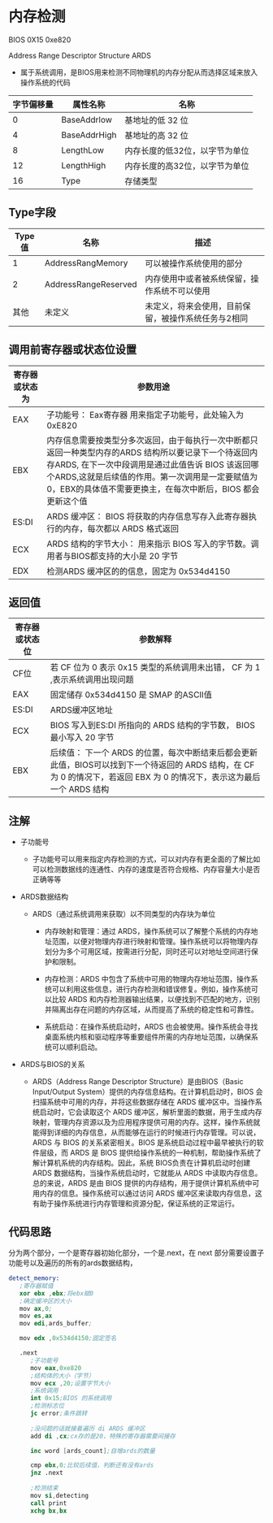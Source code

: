 # 内存检测

 BIOS 0X15 0xe820

Address Range Descriptor Structure ARDS

- 属于系统调用，是BIOS用来检测不同物理机的内存分配从而选择区域来放入操作系统的代码

| 字节偏移量 | 属性名称 | 名称 |
| ------ | ------ | ------ |
| 0  | BaseAddrlow | 基地址的低 32 位  |
| 4  | BaseAddrHigh | 基地址的高 32 位  |
| 8 | LengthLow | 内存长度的低32位，以字节为单位 |
| 12 | LengthHigh | 内存长度的高32位，以字节为单位 |
| 16 | Type | 存储类型 |

## Type字段

| Type值 | 名称 | 描述 |
| ------ | ------ | ------ |
| 1 | AddressRangMemory | 可以被操作系统使用的部分 |
| 2 | AddressRangeReserved | 内存使用中或者被系统保留，操作系统不可以使用 |
| 其他 | 未定义 | 未定义，将来会使用，目前保留，被操作系统任务与2相同 |

## 调用前寄存器或状态位设置

|寄存器或状态为 | 参数用途 |
| ------ | ------ |
|EAX | 子功能号：  Eax寄存器 用来指定子功能号，此处输入为  0xE820|
| EBX | 内存信息需要按类型分多次返回，由于每执行一次中断都只返回一种类型内存的ARDS 结构所以要记录下一个待返回内存ARDS, 在下一次中段调用是通过此值告诉 BIOS 该返回哪个ARDS,这就是后续值的作用。第一次调用是一定要赋值为0，EBX的具体值不需要更换主，在每次中断后，BIOS 都会更新这个值|
| ES:DI | ARDS 缓冲区： BIOS 将获取的内存信息写存入此寄存器执行的内存，每次都以 ARDS 格式返回 |
| ECX | ARDS 结构的字节大小： 用来指示 BIOS 写入的字节数。调用者与BIOS都支持的大小是 20 字节 |
| EDX| 检测ARDS 缓冲区的的信息，固定为 0x534d4150 |

## 返回值

| 寄存器或状态位 | 参数解释 |
| ------ | ------ |
| CF位 | 若 CF 位为 0 表示 0x15 类型的系统调用未出错， CF 为 1 ,表示系统调用出现问题 |
| EAX | 固定储存 0x534d4150 是 SMAP 的ASCII值|
| ES:DI | ARDS缓冲区地址 |
| ECX | BIOS 写入到ES:DI 所指向的 ARDS 结构的字节数， BIOS最小写入 20 字节 |
| EBX | 后续值： 下一个 ARDS 的位置，每次中断结束后都会更新此值，BIOS可以找到下一个待返回的 ARDS 结构，在 CF 为 0 的情况下，若返回 EBX 为 0 的情况下，表示这为最后一个 ARDS 结构|

## 注解

- 子功能号

  - 子功能号可以用来指定内存检测的方式，可以对内存有更全面的了解比如可以检测数据线的连通性、内存的速度是否符合规格、内存容量大小是否正确等等

- ARDS数据结构
  
  - ARDS（通过系统调用来获取）以不同类型的内存块为单位

    - 内存映射和管理：通过 ARDS，操作系统可以了解整个系统的内存地址范围，以便对物理内存进行映射和管理。操作系统可以将物理内存划分为多个可用区域，按需进行分配，同时还可以对地址空间进行保护和限制。

    - 内存检测：ARDS 中包含了系统中可用的物理内存地址范围，操作系统可以利用这些信息，进行内存检测和错误修复。例如，操作系统可以比较 ARDS 和内存检测器输出结果，以便找到不匹配的地方，识别并隔离出存在问题的内存区域，从而提高了系统的稳定性和可靠性。

    - 系统启动：在操作系统启动时，ARDS 也会被使用。操作系统会寻找桌面系统内核和驱动程序等重要组件所需的内存地址范围，以确保系统可以顺利启动。
- ARDS与BIOS的关系

  - ARDS（Address Range Descriptor Structure）是由BIOS（Basic Input/Output System）提供的内存信息结构。在计算机启动时，BIOS 会扫描系统中可用的内存，并将这些数据存储在 ARDS 缓冲区中。当操作系统启动时，它会读取这个 ARDS 缓冲区，解析里面的数据，用于生成内存映射，管理内存资源以及为应用程序提供可用的内存。这样，操作系统就能得到详细的内存信息，从而能够在运行的时候进行内存管理。可以说，ARDS 与 BIOS 的关系紧密相关。BIOS 是系统启动过程中最早被执行的软件层级，而 ARDS 是 BIOS 提供给操作系统的一种机制，帮助操作系统了解计算机系统的内存结构。因此，系统 BIOS负责在计算机启动时创建 ARDS 数据结构，当操作系统启动时，它就能从 ARDS 中读取内存信息。总的来说，ARDS 是由 BIOS 提供的内存结构，用于提供计算机系统中可用内存的信息。操作系统可以通过访问 ARDS 缓冲区来读取内存信息，这有助于操作系统进行内存管理和资源分配，保证系统的正常运行。

## 代码思路

分为两个部分，一个是寄存器初始化部分，一个是.next，在 next 部分需要设置子功能号以及遍历的所有的ards数据结构，

```s
detect_memory:
   ;寄存器赋值
   xor ebx ,ebx;将ebx赋0
   ;确定缓冲区的大小
   mov ax,0;
   mov es,ax
   mov edi,ards_buffer;

   mov edx ,0x534d4150;固定签名

   .next
      ;子功能号
      mov eax,0xe820
      ;结构体的大小（字节）
      mov ecx ,20;设置字节大小
      ;系统调用
      int 0x15;BIOS 的系统调用
      ;检测标志位
      jc error;条件跳转
      
      ;没问题的话就接着遍历 di ARDS 缓冲区
      add di ,cx;cx存的是20，特殊的寄存器需要间接存

      inc word [ards_count];自增ards的数量

      cmp ebx,0;比较后续值，判断还有没有ards
      jnz .next
      
      ;检测结束
      mov si,detecting
      call print
      xchg bx,bx

```
